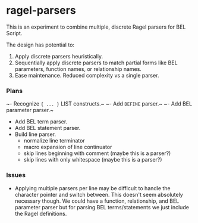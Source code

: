 # ragel-parsers

This is an experiment to combine multiple, discrete Ragel parsers for BEL Script.

The design has potential to:

1. Apply discrete parsers heuristically.
2. Sequentially apply discrete parsers to match partial forms like BEL parameters, function names, or relationship names.
3. Ease maintenance. Reduced complexity vs a single parser.

### Plans

~- Recognize `{ ... }` LIST constructs.~
~- Add `DEFINE` parser.~
~- Add BEL parameter parser.~
- Add BEL term parser.
- Add BEL statement parser.
- Build line parser.
  - normalize line terminator
  - macro expansion of line continuator
  - skip lines beginning with comment (maybe this is a parser?)
  - skip lines with only whitespace (maybe this is a parser?)

### Issues

- Applying multiple parsers per line may be difficult to handle the character pointer and switch between. This doesn't seem absolutely necessary though. We could have a function, relationship, and BEL parameter parser but for parsing BEL terms/statements we just include the Ragel definitions.
